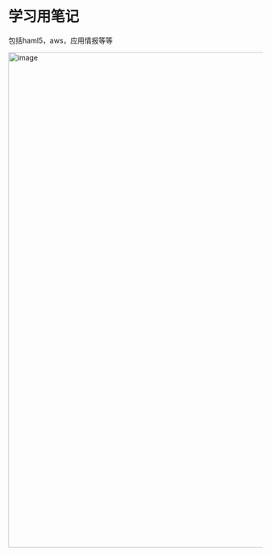 # 学习用笔记
包括haml5，aws，应用情报等等


<img width="982" alt="image" src="https://github.com/user-attachments/assets/001adbc6-3e56-47c9-a6dd-b9c2a757f7b4">
